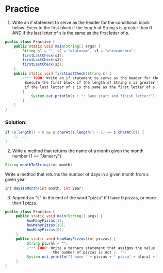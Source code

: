 # Practice

1. Write an if statement to serve as the header for the conditional block below. Execute the first block if the length of String s is greater than 0 AND if the last letter of s is the same as the first letter of s.

```java
public class Practice {
    public static void main(String[] args) {
        String s1 = "", s2 = "alacazam", s3 = "abracadabra";
        firstLastCheck(s1);
        firstLastCheck(s2);
        firstLastCheck(s3);
    }
    public static void firstLastCheck(String s) {
        /*** TODO: Write an if statement to serve as the header for the conditional block below.
         Execute the first block if the length of String s is greater than 0 AND
         if the last letter of s is the same as the first letter of s. ***/
        {
            System.out.println(s + ": Same start and finish letter!");
        }
    }
}
```

### Solution:

```java
if (s.length() > 0 && s.charAt(s.length() - 1) == s.charAt(0)) {
    // ...
}
```

2. Write a method that returns the name of a month given the month number (1 == "January")

```java
String monthToString(int month)
```

Write a method that returns the number of days in a given month from a given year

```java
int daysInMonth(int month, int year)
```

3. Append an "s" to the end of the word "pizza" if I have 0 pizzas, or more than 1 pizza.

```java
public class Practice {
     public static void main(String[] args) {
          howManyPizzas(1);
          howManyPizzas(10);
          howManyPizzas(0);
     }
     public static void howManyPizzas(int pizzas) {
          String plural = "";
          /*** TODO: Write a ternary statement that assigns the value 's' to plural if
                      the number of pizzas is not 1. **/
          System.out.println("I have " + pizzas + " pizza" + plural + ".");
     }
}
```
